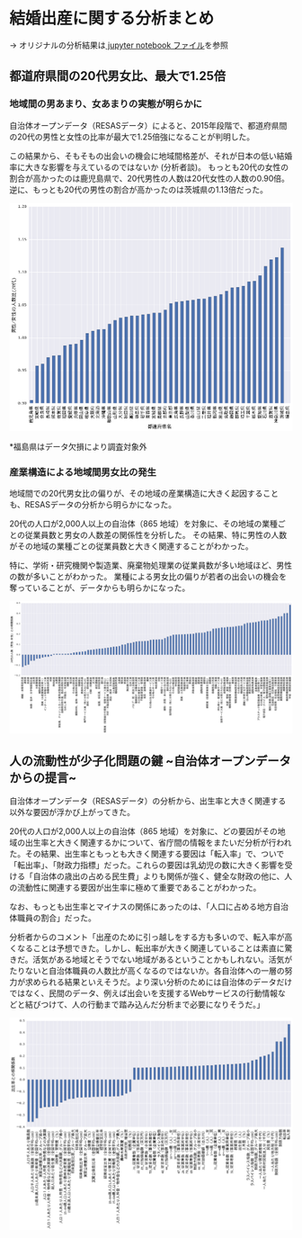 # 結婚出産に関する分析まとめ

-> オリジナルの分析結果は<a href='分析もろもろ.ipynb' /> jupyter notebook ファイル</a>を参照

## 都道府県間の20代男女比、最大で1.25倍
### 地域間の男あまり、女あまりの実態が明らかに
自治体オープンデータ（RESASデータ）によると、2015年段階で、都道府県間の20代の男性と女性の比率が最大で1.25倍強になることが判明した。

この結果から、そもそもの出会いの機会に地域間格差が、それが日本の低い結婚率に大きな影響を与えているのではないか (分析者談)。
もっとも20代の女性の割合が高かったのは鹿児島県で、20代男性の人数は20代女性の人数の0.90倍。逆に、もっとも20代の男性の割合が高かったのは茨城県の1.13倍だった。

<img src='img/都道府県間男女比.png'>

*福島県はデータ欠損により調査対象外

### 産業構造による地域間男女比の発生
地域間での20代男女比の偏りが、その地域の産業構造に大きく起因することも、RESASデータの分析から明らかになった。

20代の人口が2,000人以上の自治体（865 地域）を対象に、その地域の業種ごとの従業員数と男女の人数差の関係性を分析した。
その結果、特に男性の人数がその地域の業種ごとの従業員数と大きく関連することがわかった。

特に、学術・研究機関や製造業、廃棄物処理業の従業員数が多い地域ほど、男性の数が多いことがわかった。
業種による男女比の偏りが若者の出会いの機会を奪っていることが、データからも明らかになった。

<img src='img/業種と男性数.png'>

## 人の流動性が少子化問題の鍵 ~自治体オープンデータからの提言~
自治体オープンデータ（RESASデータ）の分析から、出生率と大きく関連する以外な要因が浮かび上がってきた。

20代の人口が2,000人以上の自治体（865 地域）を対象に、どの要因がその地域の出生率と大きく関連するかについて、省庁間の情報をまたいだ分析が行われた。その結果、出生率ともっとも大きく関連する要因は「転入率」で、ついで「転出率」、「財政力指標」だった。これらの要因は乳幼児の数に大きく影響を受ける「自治体の歳出の占める民生費」よりも関係が強く、健全な財政の他に、人の流動性に関連する要因が出生率に極めて重要であることがわかった。

なお、もっとも出生率とマイナスの関係にあったのは、「人口に占める地方自治体職員の割合」だった。

分析者からのコメント「出産のために引っ越しをする方も多いので、転入率が高くなることは予想できた。しかし、転出率が大きく関連していることは素直に驚きだ。活気がある地域とそうでない地域があるということかもしれない。活気がたりないと自治体職員の人数比が高くなるのではないか。各自治体への一層の努力が求められる結果といえそうだ。より深い分析のためには自治体のデータだけではなく、民間のデータ、例えば出会いを支援するWebサービスの行動情報などと結びつけて、人の行動まで踏み込んだ分析まで必要になりそうだ。」

<img src ='img/出生率相関.png'>


